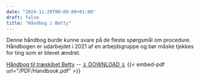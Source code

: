 ```yaml
---
date: "2024-11-29T00:00:00+01:00"
draft: false
title: "Håndbog i Betty"
---
```


Denne håndbog burde kunne svare på de fleste spørgsmål om procedure. Håndbogen er udarbejdet i 2021 af en arbejdsgruppe og bør måske tjekkes for ting som er blevet ændret.

[Håndbog til træskibet Betty](PDF/Handbook.pdf) -- <a href="PDF/Handbook.pdf" download>⇓ DOWNLOAD ⇓</a>
{{< embed-pdf url="/PDF/Handbook.pdf" >}}
